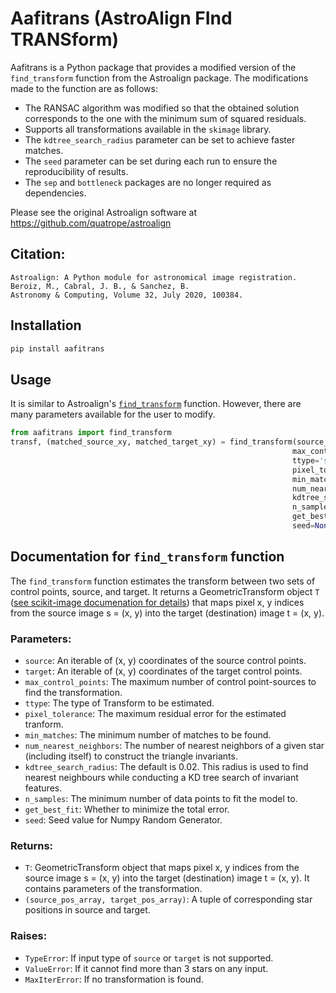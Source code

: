 # Aafitrans (AstroAlign FInd TRANSform)

Aafitrans is a Python package that provides a modified version of the `find_transform` function from the Astroalign package. The modifications made to the function are as follows:

* The RANSAC algorithm was modified so that the obtained solution corresponds to the one with the minimum sum of squared residuals.
* Supports all transformations available in the `skimage` library.
* The `kdtree_search_radius` parameter can be set to achieve faster matches.
* The `seed` parameter can be set during each run to ensure the reproducibility of results.
* The `sep` and `bottleneck` packages are no longer required as dependencies.


Please see the original Astroalign software at https://github.com/quatrope/astroalign

  
## Citation:
```
Astroalign: A Python module for astronomical image registration.
Beroiz, M., Cabral, J. B., & Sanchez, B.
Astronomy & Computing, Volume 32, July 2020, 100384.
```


## Installation
```bash
pip install aafitrans
```

## Usage 
It is similar to Astroalign's [`find_transform`](https://astroalign.quatrope.org/en/latest/tutorial.html#finding-the-transformation) function. However, there are many parameters available for the user to modify. 
```python
from aafitrans import find_transform
transf, (matched_source_xy, matched_target_xy) = find_transform(source_xy, target_xy,
                                                               max_control_points=50,
                                                               ttype='similarity',
                                                               pixel_tolerance=2,
                                                               min_matches=4,
                                                               num_nearest_neighbors=8,
                                                               kdtree_search_radius=0.02,
                                                               n_samples=1,
                                                               get_best_fit=True,
                                                               seed=None)

```

## Documentation for `find_transform` function

The `find_transform` function estimates the transform between two sets of control points, source, and target. It returns a GeometricTransform object `T` ([see scikit-image documenation for details](https://scikit-image.org/docs/stable/auto_examples/transform/plot_transform_types.html#sphx-glr-auto-examples-transform-plot-transform-types-py)) that maps pixel x, y indices from the source image s = (x, y) into the target (destination) image t = (x, y). 

### Parameters:
- `source`: An iterable of (x, y) coordinates of the source control points.
- `target`: An iterable of (x, y) coordinates of the target control points.
- `max_control_points`: The maximum number of control point-sources to find the transformation.
- `ttype`: The type of Transform to be estimated.
- `pixel_tolerance`: The maximum residual error for the estimated tranform.            
- `min_matches`: The minimum number of matches to be found.
- `num_nearest_neighbors`: The number of nearest neighbors of a given star (including itself) to construct the triangle invariants.                      
- `kdtree_search_radius`: The default is 0.02. This radius is used to find nearest neighbours while conducting a KD tree search of invariant features. 
- `n_samples`: The minimum number of data points to fit the model to.
- `get_best_fit`: Whether to minimize the total error.                          
- `seed`: Seed value for Numpy Random Generator.

### Returns:
- `T`: GeometricTransform object that maps pixel x, y indices from the source image s = (x, y) into the target (destination) image t = (x, y). It contains parameters of the transformation.
- `(source_pos_array, target_pos_array)`: A tuple of corresponding star positions in source and target.

### Raises:
- `TypeError`: If input type of `source` or `target` is not supported.
- `ValueError`: If it cannot find more than 3 stars on any input.
- `MaxIterError`: If no transformation is found.
